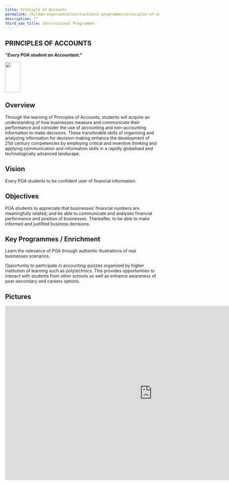 ```yaml
---
title: Principle of Accounts
permalink: /hildan-experience/instructional-programmes/principles-of-accounts/
description: ""
third_nav_title: Instructional Programmes
---
```

PRINCIPLES OF ACCOUNTS
----------------------
***"Every POA student an Accountant."***

<img src="https://www.sthildassec.moe.edu.sg/images/Staff/POA2.jpg" 
     width="50" 
     height="100" />

Overview
--------

Through the learning of Principles of Accounts, students will acquire an understanding of how businesses measure and communicate their performance and consider the use of accounting and non-accounting information to make decisions. These transferable skills of organising and analyzing information for decision-making enhance the development of 21st&nbsp;century competencies by employing critical and inventive thinking and applying communication and information skills in a rapidly globalised and technologically advanced landscape.

Vision
------

Every POA students to be confident user of financial information.

Objectives
----------

POA students to appreciate that businesses’ financial numbers are meaningfully related; and be able to communicate and analyses financial performance and position of businesses. Thereafter, to be able to make informed and justified business decisions.  

  

Key Programmes / Enrichment
---------------------------

Learn the relevance of POA through authentic illustrations of real businesses scenarios.

  

Opportunity to participate in accounting quizzes organized by higher institution of learning such as polytechnics. This provides opportunities to interact with students from other schools as well as enhance awareness of post-secondary and careers options.

  

Pictures
--------


<iframe allowfullscreen="true" height="569" width="960" frameborder="0" src="https://docs.google.com/presentation/d/e/2PACX-1vQ2zPy37WCjtiFEGd2tQthvmH0PavDOxHzeWqZ5hZcEtpss9hDRmM16nOcuy27iyTprlsiXW4922wGi/embed?start=true&amp;loop=true&amp;delayms=5000"></iframe>